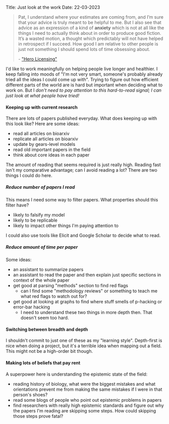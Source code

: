 Title: Just look at the work
Date: 22-03-2023

> Pat, I understand where your estimates are coming from, and I’m sure that your
> advice is truly meant to be helpful to me. But I also see that advice as an
> expression of a kind of **anxiety** which is not at all like the things I need to
> actually think about in order to produce good fiction. It’s a wasted motion, a
> thought which predictably will not have helped in retrospect if I succeed. How
> good I am relative to other people is just not something I should spend lots of
> time obsessing about.
>
> \- ["Hero Licensing"](https://www.lesswrong.com/posts/dhj9dhiwhq3DX6W8z/hero-licensing)

I'd like to work meaningfully on helping people live longer and healthier. I keep
falling into moods of "I'm not very smart,
someone's probably already tried all the ideas I could come up with". Trying to
figure out how efficient different
parts of the world are is hard but important when deciding what to work on. But I
_don't need to pay attention to this hard-to-read signal; I can just look at what
people have tried!_

#### Keeping up with current research

There are lots of papers published everyday. What does keeping up with this look
like? Here are some ideas:

-   read all articles on bioarxiv
-   replicate all articles on bioarxiv
-   update by gears-level models
-   read old important papers in the field
-   think about core ideas in each paper

The amount of reading that seems required is just really high. Reading fast isn't
my comparative advantage; can I avoid reading a lot? There are two things I could
do here.

##### Reduce number of papers I read

This means I need some way to filter papers. What properties should this filter
have?

-   likely to falsify my model
-   likely to be replicable
-   likely to impact other things I'm paying attention to

I could also use tools like Elicit and Google Scholar to decide what to read.

##### Reduce amount of time per paper

Some ideas:

-   an assistant to summarize papers
-   an assistant to read the paper and then explain just specific sections in context
    of the whole paper
-   get good at parsing "methods" section to find red flags
    -   can I find some "methodology reviews" or something to teach me what red flags
        to watch out for?
-   get good at looking at graphs to find where stuff smells of p-hacking or error-bar
    hacking
    -   I need to understand these two things in more depth then. That doesn't seem
        too hard.

#### Switching between breadth and depth

I shouldn't commit to just one of these as my "learning style". Depth-first is nice
when doing a project, but it's a terrible idea when mapping out a field. This might
not be a high-order bit though.

#### Making lots of beliefs that pay rent

A superpower here is understanding the epistemic state of the field:

-   reading history of biology, what were the biggest mistakes and what orientations
    prevent me from making the same mistakes if I were in that person's shoes?
-   read some blogs of people who point out epistemic problems in papers
-   find researchers with really high epistemic standards and figure out why the papers
    I'm reading are skipping some steps. How could skipping those steps prove fatal?
